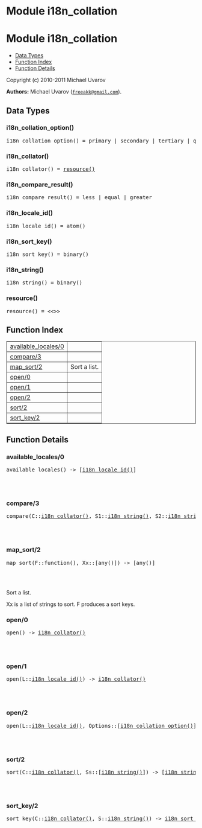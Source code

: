 Module i18n_collation
=====================


<h1>Module i18n_collation</h1>

* [Data Types](#types)
* [Function Index](#index)
* [Function Details](#functions)






Copyright (c) 2010-2011 Michael Uvarov

__Authors:__ Michael Uvarov ([`freeakk@gmail.com`](mailto:freeakk@gmail.com)).


<h2><a name="types">Data Types</a></h2>





<h3 class="typedecl"><a name="type-i18n_collation_option">i18n_collation_option()</a></h3>




<pre>i18n_collation_option() = primary | secondary | tertiary | quantiary | identical | shifted | non_ignorable | lower_first | upper_first | numeric | french_accents | hiragana | normalization</pre>



<h3 class="typedecl"><a name="type-i18n_collator">i18n_collator()</a></h3>




<pre>i18n_collator() = <a href="#type-resource">resource()</a></pre>



<h3 class="typedecl"><a name="type-i18n_compare_result">i18n_compare_result()</a></h3>




<pre>i18n_compare_result() = less | equal | greater</pre>



<h3 class="typedecl"><a name="type-i18n_locale_id">i18n_locale_id()</a></h3>




<pre>i18n_locale_id() = atom()</pre>



<h3 class="typedecl"><a name="type-i18n_sort_key">i18n_sort_key()</a></h3>




<pre>i18n_sort_key() = binary()</pre>



<h3 class="typedecl"><a name="type-i18n_string">i18n_string()</a></h3>




<pre>i18n_string() = binary()</pre>



<h3 class="typedecl"><a name="type-resource">resource()</a></h3>




<pre>resource() = <<>></pre>


<h2><a name="index">Function Index</a></h2>



<table width="100%" border="1" cellspacing="0" cellpadding="2" summary="function index"><tr><td valign="top"><a href="#available_locales-0">available_locales/0</a></td><td></td></tr><tr><td valign="top"><a href="#compare-3">compare/3</a></td><td></td></tr><tr><td valign="top"><a href="#map_sort-2">map_sort/2</a></td><td>Sort a list.</td></tr><tr><td valign="top"><a href="#open-0">open/0</a></td><td></td></tr><tr><td valign="top"><a href="#open-1">open/1</a></td><td></td></tr><tr><td valign="top"><a href="#open-2">open/2</a></td><td></td></tr><tr><td valign="top"><a href="#sort-2">sort/2</a></td><td></td></tr><tr><td valign="top"><a href="#sort_key-2">sort_key/2</a></td><td></td></tr></table>




<h2><a name="functions">Function Details</a></h2>


<a name="available_locales-0"></a>

<h3>available_locales/0</h3>





<pre>available_locales() -> [<a href="#type-i18n_locale_id">i18n_locale_id()</a>]</pre>
<br></br>


<a name="compare-3"></a>

<h3>compare/3</h3>





<pre>compare(C::<a href="#type-i18n_collator">i18n_collator()</a>, S1::<a href="#type-i18n_string">i18n_string()</a>, S2::<a href="#type-i18n_string">i18n_string()</a>) -> <a href="#type-i18n_compare_result">i18n_compare_result()</a></pre>
<br></br>


<a name="map_sort-2"></a>

<h3>map_sort/2</h3>





<pre>map_sort(F::function(), Xx::[any()]) -> [any()]</pre>
<br></br>






Sort a list.

Xx is a list of strings to sort.
F produces a sort keys.<a name="open-0"></a>

<h3>open/0</h3>





<pre>open() -> <a href="#type-i18n_collator">i18n_collator()</a></pre>
<br></br>


<a name="open-1"></a>

<h3>open/1</h3>





<pre>open(L::<a href="#type-i18n_locale_id">i18n_locale_id()</a>) -> <a href="#type-i18n_collator">i18n_collator()</a></pre>
<br></br>


<a name="open-2"></a>

<h3>open/2</h3>





<pre>open(L::<a href="#type-i18n_locale_id">i18n_locale_id()</a>, Options::[<a href="#type-i18n_collation_option">i18n_collation_option()</a>]) -> <a href="#type-i18n_collator">i18n_collator()</a></pre>
<br></br>


<a name="sort-2"></a>

<h3>sort/2</h3>





<pre>sort(C::<a href="#type-i18n_collator">i18n_collator()</a>, Ss::[<a href="#type-i18n_string">i18n_string()</a>]) -> [<a href="#type-i18n_string">i18n_string()</a>]</pre>
<br></br>


<a name="sort_key-2"></a>

<h3>sort_key/2</h3>





<pre>sort_key(C::<a href="#type-i18n_collator">i18n_collator()</a>, S::<a href="#type-i18n_string">i18n_string()</a>) -> <a href="#type-i18n_sort_key">i18n_sort_key()</a></pre>
<br></br>



